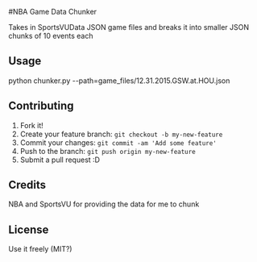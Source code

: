 #NBA Game Data Chunker

Takes in SportsVUData JSON game files and breaks it into smaller JSON chunks of 10 events each

## Usage

python chunker.py --path=game_files/12.31.2015.GSW.at.HOU.json

## Contributing

1. Fork it!
2. Create your feature branch: `git checkout -b my-new-feature`
3. Commit your changes: `git commit -am 'Add some feature'`
4. Push to the branch: `git push origin my-new-feature`
5. Submit a pull request :D

## Credits

NBA and SportsVU for providing the data for me to chunk

## License

Use it freely (MIT?)